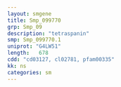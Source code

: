 ```yaml
---
layout: smgene
title: Smp_099770
grp: Smp_09
description: "tetraspanin"
smp: Smp_099770.1
uniprot: "G4LW51"
length:   678
cdd: "cd03127, cl02781, pfam00335"
kk: ns
categories: sm
---
```

